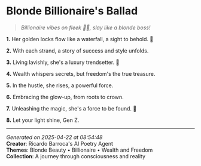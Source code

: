 # Blonde Billionaire's Ballad

> *Billionaire vibes on fleek 💸💫, slay like a blonde boss!*

**1.** Her golden locks flow like a waterfall, a sight to behold. 🌟


**2.** With each strand, a story of success and style unfolds.


**3.** Living lavishly, she's a luxury trendsetter. 💎


**4.** Wealth whispers secrets, but freedom's the true treasure.


**5.** In the hustle, she rises, a powerful force.


**6.** Embracing the glow-up, from roots to crown.


**7.** Unleashing the magic, she's a force to be found. 🦋


**8.** Let your light shine, Gen Z.



---

*Generated on 2025-04-22 at 08:54:48*  
**Creator**: Ricardo Barroca's AI Poetry Agent  
**Themes**: Blonde Beauty • Billionaire • Wealth and Freedom  
**Collection**: A journey through consciousness and reality